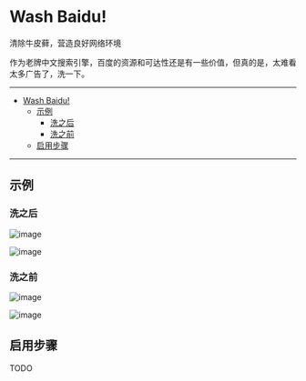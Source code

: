 # Wash Baidu!

清除牛皮藓，营造良好网络环境

作为老牌中文搜索引擎，百度的资源和可达性还是有一些价值，但真的是，太难看太多广告了，洗一下。


-----

- [Wash Baidu!](#wash-baidu-)
  * [示例](#--)
    + [洗之后](#洗之后)
    + [洗之前](#洗之前)
  * [启用步骤](#----)

----

## 示例
### 洗之后
  ![image](https://user-images.githubusercontent.com/1983142/169694711-c0dbb37f-5ade-4560-b5a2-0786cc99703d.png)

  ![image](https://user-images.githubusercontent.com/1983142/169694706-0839474f-a7ce-4d8a-8e2a-ff3c010b79d5.png)

### 洗之前
  ![image](https://user-images.githubusercontent.com/1983142/169694670-17221b9a-17c1-439a-8d66-9801ef5455a7.png)

  ![image](https://user-images.githubusercontent.com/1983142/169694675-b021ddde-6812-4aba-a721-4acadd60773e.png)

## 启用步骤
TODO
